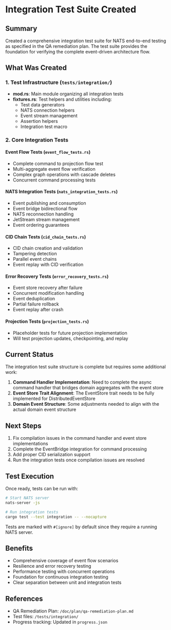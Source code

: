 # Integration Test Suite Created

## Summary

Created a comprehensive integration test suite for NATS end-to-end testing as specified in the QA remediation plan. The test suite provides the foundation for verifying the complete event-driven architecture flow.

## What Was Created

### 1. Test Infrastructure (`tests/integration/`)

- **mod.rs**: Main module organizing all integration tests
- **fixtures.rs**: Test helpers and utilities including:
  - Test data generators
  - NATS connection helpers
  - Event stream management
  - Assertion helpers
  - Integration test macro

### 2. Core Integration Tests

#### Event Flow Tests (`event_flow_tests.rs`)
- Complete command to projection flow test
- Multi-aggregate event flow verification
- Complex graph operations with cascade deletes
- Concurrent command processing tests

#### NATS Integration Tests (`nats_integration_tests.rs`)
- Event publishing and consumption
- Event bridge bidirectional flow
- NATS reconnection handling
- JetStream stream management
- Event ordering guarantees

#### CID Chain Tests (`cid_chain_tests.rs`)
- CID chain creation and validation
- Tampering detection
- Parallel event chains
- Event replay with CID verification

#### Error Recovery Tests (`error_recovery_tests.rs`)
- Event store recovery after failure
- Concurrent modification handling
- Event deduplication
- Partial failure rollback
- Event replay after crash

#### Projection Tests (`projection_tests.rs`)
- Placeholder tests for future projection implementation
- Will test projection updates, checkpointing, and replay

## Current Status

The integration test suite structure is complete but requires some additional work:

1. **Command Handler Implementation**: Need to complete the async command handler that bridges domain aggregates with the event store
2. **Event Store Trait Alignment**: The EventStore trait needs to be fully implemented for DistributedEventStore
3. **Domain Event Structure**: Some adjustments needed to align with the actual domain event structure

## Next Steps

1. Fix compilation issues in the command handler and event store implementations
2. Complete the EventBridge integration for command processing
3. Add proper CID serialization support
4. Run the integration tests once compilation issues are resolved

## Test Execution

Once ready, tests can be run with:

```bash
# Start NATS server
nats-server -js

# Run integration tests
cargo test --test integration -- --nocapture
```

Tests are marked with `#[ignore]` by default since they require a running NATS server.

## Benefits

- Comprehensive coverage of event flow scenarios
- Resilience and error recovery testing
- Performance testing with concurrent operations
- Foundation for continuous integration testing
- Clear separation between unit and integration tests

## References

- QA Remediation Plan: `/doc/plan/qa-remediation-plan.md`
- Test files: `/tests/integration/`
- Progress tracking: Updated in `progress.json`
